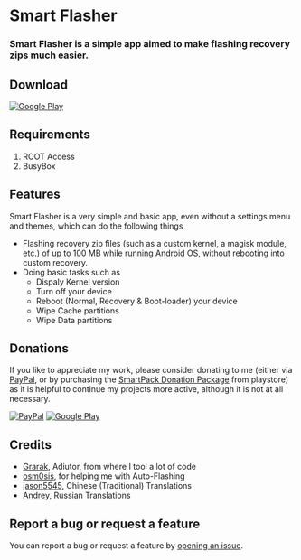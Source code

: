 # Smart Flasher

### Smart Flasher is a simple app aimed to make flashing recovery zips much easier.

## Download
[![Google Play](http://developer.android.com/images/brand/en_generic_rgb_wo_60.png)](https://play.google.com/store/apps/details?id=com.smartpack.smartflasher)

## Requirements
1. ROOT Access
2. BusyBox

## Features
Smart Flasher is a very simple and basic app, even without a settings menu and themes, which can do the following things
* Flashing recovery zip files (such as a custom kernel, a magisk module, etc.) of up to 100 MB while running Android OS, without rebooting into custom recovery.
* Doing basic tasks such as
  * Dispaly Kernel version
  * Turn off your device
  * Reboot (Normal, Recovery & Boot-loader) your device
  * Wipe Cache partitions
  * Wipe Data partitions

## Donations
If you like to appreciate my work, please consider donating to me (either via [PayPal](https://www.paypal.me/sunilpaulmathew), or by purchasing the [SmartPack Donation Package](https://play.google.com/store/apps/details?id=com.smartpack.donate) from playstore) as it is helpful to continue my projects more active, although it is not at all necessary.

[![PayPal](https://www.paypalobjects.com/webstatic/mktg/Logo/pp-logo-200px.png)](https://www.paypal.me/sunilpaulmathew)
[![Google Play](http://developer.android.com/images/brand/en_generic_rgb_wo_60.png)](https://play.google.com/store/apps/details?id=com.smartpack.donate)

## Credits
* [Grarak](https://github.com/Grarak/), Adiutor, from where I tool a lot of code
* [osm0sis](https://github.com/osm0sis/), for helping me with Auto-Flashing
* [jason5545](https://github.com/jason5545/), Chinese (Traditional) Translations
* [Andrey](https://github.com/andrey167/), Russian Translations

## Report a bug or request a feature

You can report a bug or request a feature by [opening an issue](https://github.com/SmartPack/SmartFlasher/issues/new).
